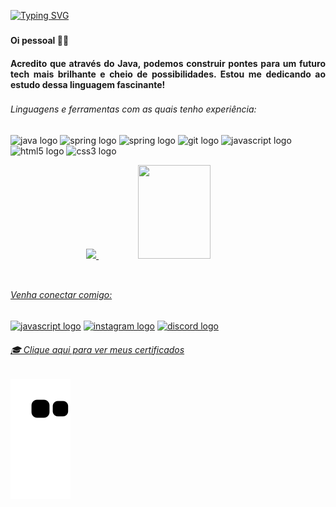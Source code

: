 
[![Typing SVG](https://readme-typing-svg.herokuapp.com/?color=F1C376&size=35&center=true&vCenter=true&width=1000&lines=Oi,+Eu+sou+a+Queren;Sejam+Bem+-+Vindos(as)!+:%29)](https://git.io/typing-svg)

###
<h4 align="left">Oi pessoal 🖖🏻 </h4>

<h4 align="justify"> Acredito que através do Java, podemos construir pontes para um futuro tech mais brilhante e cheio de possibilidades. Estou me dedicando ao estudo dessa linguagem fascinante! 

###

<h6 align="left">Linguagens e ferramentas com as quais tenho experiência:</h6>
<p align="left">
<img src="https://cdn.jsdelivr.net/gh/devicons/devicon/icons/java/java-original.svg" height="40" width="52" alt="java logo" />
<img src="https://cdn.jsdelivr.net/gh/devicons/devicon/icons/spring/spring-original.svg" height="40" width="52" alt="spring logo" />
<img src="https://cdn.jsdelivr.net/gh/devicons/devicon/icons/mysql/mysql-original-wordmark.svg" height="40" width="52" alt="spring logo" />

<img src="https://cdn.jsdelivr.net/gh/devicons/devicon/icons/git/git-original.svg" height="40" width="52" alt="git logo"  />   
<img src="https://cdn.jsdelivr.net/gh/devicons/devicon/icons/javascript/javascript-original.svg" height="40" width="52" alt="javascript logo"  />
<img src="https://cdn.jsdelivr.net/gh/devicons/devicon/icons/html5/html5-original.svg" height="40" width="52" alt="html5 logo"  />
<img src="https://cdn.jsdelivr.net/gh/devicons/devicon/icons/css3/css3-original.svg" height="40" width="52" alt="css3 logo"  />



                   
<div align="center">
<a href="https://github.com/QuerenFernandes">
<img height="150em" src="https://github-readme-stats.vercel.app/api?username=QuerenFernandes&show_icons=true&theme=swift&include_all_commits=true&count_private=true"/>
<img height="150em" width="48%" src="https://github-readme-stats.vercel.app/api/top-langs/?username=QuerenFernandes&layout=compact&langs_count=7&theme=swift"/>
</div>
<div style="display: inline_block"><br>
  
  ##
 
<h6 align="left">Venha conectar comigo:</h6>
  
<div align="left">
<a href="https://www.linkedin.com/in/queren-fernandes-b685321aa/" target="_blank"><img src="https://raw.githubusercontent.com/rahuldkjain/github-profile-readme-generator/master/src/images/icons/Social/linked-in-alt.svg" height="40" width="52" alt="javascript logo"  " width="56" height="40" alt="linkedin logo" target="_blank" /></a>
<a href="https://www.instagram.com/29queren.fernandes/" target="_blank"><img src="https://raw.githubusercontent.com/rahuldkjain/github-profile-readme-generator/master/src/images/icons/Social/instagram.svg" width="56" height="40" alt="instagram logo" target="_blank"></a>
<a href="https://discord.gg/Q3ySCBeA" target="_blank"><img src="https://raw.githubusercontent.com/rahuldkjain/github-profile-readme-generator/master/src/images/icons/Social/discord.svg" width="56" height="40" alt="discord logo" target="_blank"></a> 

     
<a href="https://github.com/QuerenFernandes/Certificates"><h6 align="left"> 🎓 Clique aqui para ver meus certificados</h6></a>

##
   
![Snake animation](https://github.com/QuerenFernandes/QuerenFernandes/blob/output/github-contribution-grid-snake.svg)

</div>
